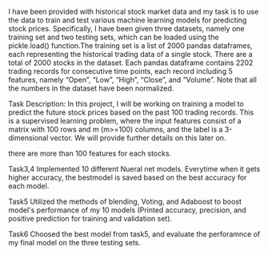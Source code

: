 I have been provided with historical stock market data and my task is to use the data to train and test various machine learning models for predicting stock prices. Specifically, I have been given three datasets, namely one training set and two testing sets, which can be loaded using the pickle.load() function.The training set is a list of 2000 pandas dataframes, each representing the historical trading data of a single stock. There are a total of 2000 stocks in the dataset. Each pandas dataframe contains 2202 trading records for consecutive time points, each record including 5 features, namely “Open”, “Low”, “High”, “Close”, and “Volume”. Note that all the numbers in the dataset have been normalized.

Task Description: 
In this project, I will be working on training a model to predict the future stock prices based on the past 100 trading records. This is a supervised learning problem, where the input features consist of a matrix with 100 rows and m (m>=100) columns, and the label is a 3-dimensional vector. We will provide further details on this later on.

there are more than 100 features for each stocks.

Task3,4
Implemented 10 different Nueral net models. Everytime when it gets higher accuracy, the bestmodel is saved based on the best accuracy for each model.

Task5
Utilized the methods of blending, Voting, and Adaboost to boost model's performance of my 10 models
(Printed accuracy, precision, and positive prediction for training and validation set).

Task6
Choosed the best model from task5, and evaluate the perforamnce of my final model on the three testing sets.
